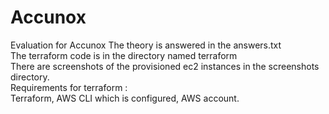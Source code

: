 # Accunox
Evaluation for Accunox
The theory is answered in the answers.txt<br />
The terraform code is in the directory named terraform <br />
There are screenshots of the provisioned ec2 instances in the screenshots directory.<br />
Requirements for terraform :<br />
Terraform, AWS CLI which is configured, AWS account.
